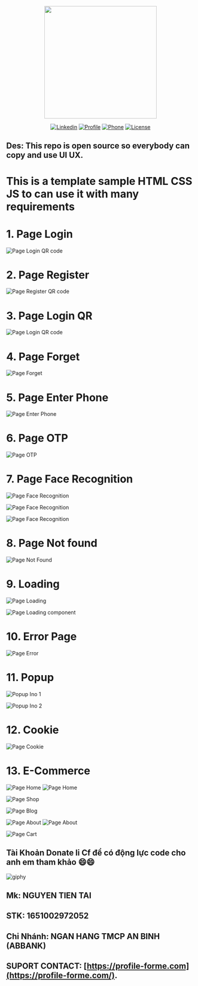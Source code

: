 <p align="center"><a href="https://profile-forme.com" target="_blank"><img src="https://res.cloudinary.com/ecommerce2021/image/upload/v1659065987/avatar/logo_begsn1.png" width="300"></a></p>

<p align="center">
<a href="https://www.linkedin.com/in/tai-nguyen-tien-787545213/"><img src="https://img.icons8.com/color/48/000000/linkedin-circled--v1.png" alt="Linkedin"></a>
<a href="https://profile-forme.surge.sh"><img src="https://img.icons8.com/color/48/000000/internet--v1.png" alt="Profile"></a>
<a href="tel:0798805741"><img src="https://img.icons8.com/color/48/000000/apple-phone.png" alt="Phone"></a>
<a href = "mailto:nguyentientai10@gmail.com"><img src="https://img.icons8.com/fluency/48/000000/send-mass-email.png" alt="License"></a>
</p>

## Des: This repo is open source so everybody can copy and use UI UX. 

# This is a template sample HTML CSS JS to can use it with many requirements

# 1. Page Login
![Page Login QR code](assets/Login.png)

# 2. Page Register
![Page Register QR code](assets/Register.png)

# 3. Page Login QR
![Page Login QR code](assets/QR.png)

# 4. Page Forget
![Page Forget](assets/Forget.png)

# 5. Page Enter Phone
![Page Enter Phone](assets/EnterPhone.png)

# 6. Page OTP
![Page OTP](assets/OTP.png)

# 7. Page Face Recognition
![Page Face Recognition](assets/FaceRecognition1.png)

![Page Face Recognition](assets/FaceRecognition2.png)

![Page Face Recognition](assets/FaceRecognition3.png)

# 8. Page Not found
![Page Not Found](assets/Notfound.png)

# 9. Loading
![Page Loading](assets/Loading-page.png)

![Page Loading component](assets/loading-component.png)

# 10. Error Page
![Page Error](assets/error.png)

# 11. Popup
![Popup Ino 1](assets/popup/info/image1.png)

![Popup Ino 2](assets/popup/info/image2.png)

# 12. Cookie
![Page Cookie](assets/cookie/image.png)

# 13. E-Commerce
![Page Home](assets/e-commerce/home.png)
![Page Home](assets/e-commerce/home1.png)

![Page Shop](assets/e-commerce/shop.png)

![Page Blog](assets/e-commerce/blogs.png)

![Page About](assets/e-commerce/about1.png)
![Page About](assets/e-commerce/about2.png)

![Page Cart](assets/e-commerce/cart.png)





## Tài Khoản Donate li Cf để có động lực code cho anh em tham khảo 😄😄

![giphy](https://3.bp.blogspot.com/-SzGvXn2sTmw/V6k-90GH3ZI/AAAAAAAAIsk/Q678Pil-0kITLPa3fD--JkNdnJVKi_BygCLcB/s1600/cf10-fbc08%2B%25281%2529.gif)

## Mk: NGUYEN TIEN TAI

## STK: 1651002972052

## Chi Nhánh: NGAN HANG TMCP AN BINH (ABBANK)

## SUPORT CONTACT: [https://profile-forme.com](https://profile-forme.com/).
